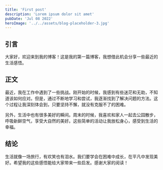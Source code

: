```yaml
---
title: 'First post'
description: 'Lorem ipsum dolor sit amet'
pubDate: 'Jul 08 2022'
heroImage: '../../assets/blog-placeholder-3.jpg'
---
```


## 引言
大家好，欢迎来到我的博客！这是我的第一篇博客，我想借此机会分享一些最近的生活感悟。

## 正文
最近，我在工作中遇到了一些挑战。刚开始的时候，我感到有些迷茫和无助，不知道该如何应对。但是，通过不断地学习和尝试，我逐渐找到了解决问题的方法。这个过程让我深刻体会到，只要坚持不懈，就没有克服不了的困难。

另外，生活中也有很多美好的瞬间。周末的时候，我喜欢和家人一起去公园散步，呼吸新鲜空气，享受大自然的美好。这些简单的活动让我放松身心，感受到生活的幸福。

## 结论
生活就像一场旅行，有欢笑也有泪水。我们要学会在困难中成长，在平凡中发现美好。希望我的这些感悟能给大家带来一些启发。感谢大家的阅读！